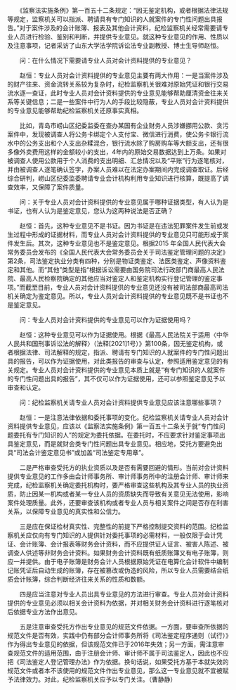　　《监察法实施条例》第一百五十二条规定：“因无鉴定机构，或者根据法律法规等规定，监察机关可以指派、聘请具有专门知识的人就案件的专门性问题出具报告。”对于案件涉及的会计账簿、报表及其他会计资料，纪检监察机关经常需要请专业人员进行检验、鉴别和判断，并提供专业意见。就这种专业意见的作用、性质以及注意事项，记者采访了山东大学法学院诉讼法专业副教授、博士生导师赵恒。

　　问：在什么情况下需要请专业人员对会计资料提供的专业意见？

　　赵恒：专业人员对会计资料提供的专业意见主要有两大作用：一是当案件涉及的财产往来、资金流转关系较为复杂时，纪检监察机关很难对原始凭证和银行交易流水逐一查证，此时专业人员对会计资料提供的专业意见能够帮助厘清资金往来关系等关键信息；二是一些案件中行为人的手段比较隐蔽，专业人员对会计资料提供的专业意见能够帮助纪检监察机关还原事实真相。

　　比如，青岛市崂山区纪委监委在查办某国有企业财务人员涉嫌挪用公款、贪污案件中，发现被调查人将公务卡绑定个人支付宝、微信进行消费，使公务卡银行流水中的公务支出和个人支出杂糅混合，银行流水除了购房购车等大额支出，还有很多像外卖费用这样的金额较小的支出，4年内的原始交易数据达到上万条。如果对被调查人使用公款用于个人消费的支出明细、汇总情况以及“平账”行为逐笔核对，并由被调查人逐笔确认签字，办案人员难以在法定办案期间内完成调查取证。后经综合研判，崂山区纪委监委聘请专业会计机构利用专业知识进行核算，既提高了调查效率，又保障了案件质量。

　　问：关于专业人员对会计资料提供的专业意见属于哪种证据类型，有人认为是书证，也有人认为是鉴定意见，您认为这两种说法是否正确？

　　赵恒：首先，这种专业意见不是书证。因为书证是在违法犯罪案件发生前或发生过程中形成的证据材料，而专业人员对会计资料提供的专业意见只可能形成于案件发生后。其次，这种专业意见也不是鉴定意见。根据2015 年全国人民代表大会常务委员会发布的《全国人民代表大会常务委员会关于司法鉴定管理问题的决定》第2条，司法鉴定执业分类有四种，分别是物证类鉴定、法医类鉴定、声像资料鉴定和其他。而“其他”类型是指“根据诉讼需要由国务院司法行政部门商最高人民法院、最高人民检察院确定的其他应当对鉴定人和鉴定机构实行登记管理的鉴定事项。”而截至目前，专业人员对会计资料提供的专业意见还没有被司法部商最高司法机关确定为鉴定意见。所以，专业人员对会计资料提供的专业意见既不是书证也不是鉴定意见。

　　问：专业人员对会计资料提供的专业意见可以作为证据使用吗？

　　赵恒：这种专业意见可以作为证据使用。根据《最高人民法院关于适用〈中华人民共和国刑事诉讼法的解释〉（法释\[2021\]1号）》第100条，因无鉴定机构，或者根据法律、司法解释的规定，指派、聘请有专门知识的人就案件的专门性问题出具的报告，可以作为证据使用，对此类报告的审查与认定，参照适用鉴定意见的有关规定。专业人员对会计资料提供的专业意见本质上就是“有专门知识的人就案件的专门性问题出具的报告”，其不仅可以作为证据使用，还可以参照鉴定意见予以审查和认定。

　　问：纪检监察机关请专业人员对会计资料提供专业意见应该注意哪些事项？

　　赵恒：一是注意法律依据和委托事项的变化。纪检监察机关请专业人员对会计资料提供专业意见，应该以《监察法实施条例》第一百五十二条关于就“专门性问题委托有专门知识的人”的规定为委托依据。在委托时，不应要求针对鉴定事项出具鉴定意见，而是就财会类专门性问题出具专业意见。相应地，受托方要避免出具“司法会计鉴定意见书”或加盖“司法鉴定专用章”。

　　二是严格审查受托方的执业资质以及是否有需要回避的情形。当前对会计资料提供专业意见的工作多由会计师事务所、审计师事务所中的注册会计师、审计师来完成，纪检监察机关确定委托机构时，要严格审查这些机构及其专业人员的执业资质，防止因某一机构或者某一专业人员的资质缺失而导致有关意见无法使用，影响案件处理质量。此外，还要审查该机构或者专业人员与相关案件之间是否存在利害关系，以保障专业意见的真实性和公信力。

　　三是应在保证检材真实性、完整性的前提下严格控制提交资料的范围。纪检监察机关应仅向有专门知识的人提供针对委托事项的必需材料，一般仅限于会计凭证、会计账簿、会计报表等财务会计资料，而不应提供证人证言、被害人陈述、被调查人供述等非财务会计资料。如果财务会计资料既有纸质账簿又有电子账簿，则应一并提供。由于电子账簿是财务会计人员根据原始凭证在电算化会计软件中编制记账凭证后自动生成的账簿，存在被篡改或伪造的风险，所以专业人员需要结合纸质会计账簿，综合判断经济往来关系的性质和数额。

　　四是应当注意对专业人员出具专业意见的方法进行审查。专业人员对会计资料提供的专业意见必须以相关会计资料为依据，并对相关财务会计资料进行逐笔核对后依据专业方法作出意见。

　　五是注意审查受托方作出专业意见的规范文件依据。一方面，要审查所依据的规范文件是否有效，实践中仍有部分会计师事务所将《司法鉴定程序通则（试行）》作为得出专业意见的依据，但该规范文件已于2016年失效；另一方面，需注意审查规范文件的适用范围，由于注册会计师、审计师不属于司法鉴定人，因此也不应把《司法鉴定人登记管理办法》作为依据。换句话说，如果受托方基于本就失效的规范文件或者本不该使用的规范文件作出专业意见，那么这一专业意见就不宜被赋予法律效力。对此，纪检监察机关应予以专门关注。（曹静静）